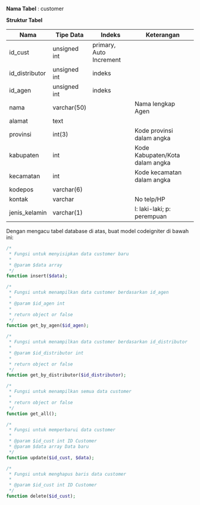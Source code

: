 **Nama Tabel** : customer

**Struktur Tabel**
<table>
  <thead>
    <tr>
      <th>Nama</th>
      <th>Tipe Data</th>
      <th>Indeks</th>
      <th>Keterangan</th>
    </tr>
  </thead>
  <tbody>
    <tr>
      <td>id_cust</td>
      <td>unsigned int</td>
      <td>primary, Auto Increment</td>
      <td></td>
    </tr>
    <tr>
      <td>id_distributor</td>
      <td>unsigned int</td>
      <td>indeks</td>
      <td></td>
    </tr>
    <tr>
      <td>id_agen</td>
      <td>unsigned int</td>
      <td>indeks</td>
      <td></td>
    </tr>
    <tr>
      <td>nama</td>
      <td>varchar(50)</td>
      <td></td>
      <td>Nama lengkap Agen</td>
    </tr>
    <tr>
      <td>alamat</td>
      <td>text</td>
      <td></td>
      <td></td>
    </tr>
    <tr>
      <td>provinsi</td>
      <td>int(3)</td>
      <td></td>
      <td>Kode provinsi dalam angka</td>
    </tr>
    <tr>
      <td>kabupaten</td>
      <td>int</td>
      <td></td>
      <td>Kode Kabupaten/Kota dalam angka</td>
    </tr>
    <tr>
      <td>kecamatan</td>
      <td>int</td>
      <td></td>
      <td>Kode kecamatan dalam angka</td>
    </tr>
    <tr>
      <td>kodepos</td>
      <td>varchar(6)</td>
      <td></td>
      <td></td>
    </tr>
    <tr>
      <td>kontak</td>
      <td>varchar</td>
      <td></td>
      <td>No telp/HP</td>
    </tr>
    <tr>
      <td>jenis_kelamin</td>
      <td>varchar(1)</td>
      <td></td>
      <td>l: laki-laki; p: perempuan</td>
    </tr>
  </tbody>
</table>

Dengan mengacu tabel database di atas, buat model codeigniter di bawah ini:
```php
/*
 * Fungsi untuk menyisipkan data customer baru
 *
 * @param $data array
 */
function insert($data);

/*
 * Fungsi untuk menampilkan data customer berdasarkan id_agen
 *
 * @param $id_agen int
 *
 * return object or false
 */
function get_by_agen($id_agen);

/*
 * Fungsi untuk menampilkan data customer berdasarkan id_distributor
 *
 * @param $id_distributor int
 *
 * return object or false
 */
function get_by_distributor($id_distributor);

/*
 * Fungsi untuk menampilkan semua data customer
 *
 * return object or false
 */
function get_all();

/*
 * Fungsi untuk memperbarui data customer
 *
 * @param $id_cust int ID Customer
 * @param $data array Data baru
 */
function update($id_cust, $data);

/*
 * Fungsi untuk menghapus baris data customer
 *
 * @param $id_cust int ID Customer
 */
function delete($id_cust);
```
